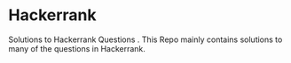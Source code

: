 # Hackerrank
Solutions to Hackerrank Questions . This Repo mainly contains solutions to many of the questions in Hackerrank.
